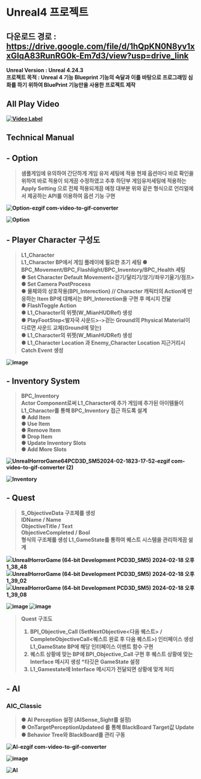 # Unreal4 프로젝트

## 다운로드 경로 : https://drive.google.com/file/d/1hQpKN0N8yv1xxGIqA83RunRG0k-Em7d3/view?usp=drive_link

<strong>Unreal Version : Unreal 4.24.3<br/> 
<strong>프로젝트 목적 : Unreal 4 기능 Blueprint 기능의 숙달과 이를 바탕으로 프로그래밍 심화를 하기 위하여 BluePrint 기능만을 사용한 프로젝트 제작

## All Play Video
[![Video Label](http://img.youtube.com/vi/7PDlvy-wnq0/0.jpg)](https://youtu.be/7PDlvy-wnq0)

## Technical Manual

## - Option 

> 샘플게임에 유의하여 간단하게 게임 유저 세팅에 적용 현재 옵션마다 바로 확인을 위하여 바로 적용이 되게끔 수정하였고 추후 하단부 게임유저세팅에 적용하는 Apply Setting 으로 전체 적용되게끔 예정
대부분 위와 같은 형식으로 언리얼에서 제공하는 API를 이용하여 옵션 기능 구현

![Option-ezgif com-video-to-gif-converter](https://github.com/showhohxc/Unreal4-FirstPersonView/assets/98040028/778d77f2-fdda-463d-98b0-82b32ec734c8)

![Option](https://github.com/showhohxc/Unreal4-FirstPersonView/assets/98040028/2df9c018-a9f5-4e5e-8926-030304930ca0)

## - Player Character 구성도

> L1_Character<br/>
> L1_Character BP에서 게임 플레이에 필요한 초기 세팅
> ● BPC_Movement/BPC_Flashlight/BPC_Inventory/BPC_Health 세팅<br/> 
> ● Set Character Default Movement<걷기/달리기/앉기/좌우기울기/점프> <br/> 
> ● Set Camera PostProcess<br/> 
> ● 물체와의 상호작용(BPI_Interection) // Character 캐릭터의 Action에 반응하는 Item BP에 대해서는 BPI_Interection을 구현 후 메시지 전달<br/> 
> ● FlashToggle Action<br/> 
> ● L1_Character의 위젯(W_MianHUDRef) 생성<br/>
> ● PlayFootStep<발자국 사운드>->걷는 Ground의 Physical Material이 다르면 사운드 교체(Ground에 맞는)<br/>
> ● L1_Character의 위젯(W_MianHUDRef) 생성<br/>
> ● L1_Character Location 과 Enemy_Character Location 지근거리시 Catch Event 생성<br/> 

![image](https://github.com/showhohxc/Unreal4-FirstPersonView/assets/98040028/5f839a5c-07cb-4e3e-8a84-618f7b687db6)


## - Inventory System

> BPC_Inventory<br/> 
> Actor Component로써 L1_Character에 추가 게임에 추가된 아이템들이 L1_Character를 통해 BPC_Inventory 접근 하도록 설계<br/> 
> ● Add Item<br/> 
> ● Use Item<br/> 
> ● Remove Item<br/> 
> ● Drop Item<br/> 
> ● Update Inventory Slots<br/> 
> ● Add More Slots<br/> 

![UnrealHorrorGame64PCD3D_SM52024-02-1823-17-52-ezgif com-video-to-gif-converter (2)](https://github.com/showhohxc/Unreal4-FirstPersonView/assets/98040028/638fb7f6-8b05-45b8-9f4b-44428b250d61)

![Inventory](https://github.com/showhohxc/Unreal4-FirstPersonView/assets/98040028/6f7f6e2a-3d69-4bc7-b613-4cd54fa3ea69)


## - Quest

> S_ObjectiveData 구조체를 생성<br/> 
> IDName / Name<br/> 
> ObjectiveTitle / Text<br/> 
> ObjectiveCompleted / Bool<br/> 
> 형식의 구조체를 생성 L1_GameState를 통하여 퀘스트 시스템을 관리하게끔 설계<br/> 

![UnrealHorrorGame (64-bit Development PCD3D_SM5)  2024-02-18 오후 1_38_48](https://github.com/showhohxc/Unreal4-FirstPersonView/assets/98040028/c40b2521-73b4-4219-86e4-12eb4e0b0d2a)
![UnrealHorrorGame (64-bit Development PCD3D_SM5)  2024-02-18 오후 1_39_02](https://github.com/showhohxc/Unreal4-FirstPersonView/assets/98040028/1a18ee52-b540-4e89-9089-72a901c5426d)
![UnrealHorrorGame (64-bit Development PCD3D_SM5)  2024-02-18 오후 1_39_08](https://github.com/showhohxc/Unreal4-FirstPersonView/assets/98040028/a04cc2a6-b568-4872-b014-75e8ae33fab1)

![image](https://github.com/showhohxc/Unreal4-FirstPersonView/assets/98040028/b13ec00b-4816-4038-b639-359717fcafda)
![image](https://github.com/showhohxc/Unreal4-FirstPersonView/assets/98040028/cab148b0-9639-4f98-9744-2c90be299ed6)

> Quest 구조도<br/> 
> 1. BPI_Objective_Call (SetNextObjective<다음 퀘스트> / CompleteObjectiveCall<퀘스트 완료 후 다음 퀘스트>) 인터페이스 생성 L1_GameState BP에 해당 인터페이스 이벤트 함수 구현<br/> 
> 2. 퀘스트 상황에 맞는 BP에 BPI_Objective_Call 구현 후 퀘스트 상황에 맞는 Interface 메시지 생성 *타깃은 GameState 설정<br/> 
> 3. L1_Gamestate에 Interface 메시지가 전달되면 상황에 맞게 처리<br/> 

## - AI

### AIC_Classic
> ● AI Perception 설정 (AISense_Sight를 설정)<br/>
> ● OnTargetPerceptionUpdateed 를 통해 BlackBoard Target값 Update
> ● Behavior Tree와 BlackBoard를 관리 구동

![AI-ezgif com-video-to-gif-converter](https://github.com/showhohxc/Unreal4-FirstPersonView/assets/98040028/706c2715-c322-4b7f-ac52-a20f1971720d)

![image](https://github.com/showhohxc/Unreal4-FirstPersonView/assets/98040028/6e709c89-4331-4420-b701-66cfb856356d)

![AI](https://github.com/showhohxc/Unreal4-FirstPersonView/assets/98040028/c089da04-1a37-4d18-87c6-0c4d1e1d1ee3)
